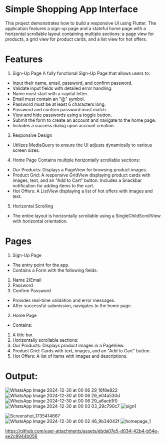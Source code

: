 
# Simple Shopping App Interface
This project demonstrates how to build a responsive UI using Flutter. The application features a sign-up page and a stateful home page with a horizontal scrollable layout containing multiple sections: a page view for products, a grid view for product cards, and a list view for hot offers.

# Features
1. Sign-Up Page
A fully functional Sign-Up Page that allows users to:
- Input their name, email, password, and confirm password.
-  Validate input fields with detailed error handling:
- Name must start with a capital letter.
- Email must contain an "@" symbol.
- Password must be at least 6 characters long.
- Password and confirm password must match.
- View and hide passwords using a toggle button.
- Submit the form to create an account and navigate to the home page.
- Includes a success dialog upon account creation.
3. Responsive Design
- Utilizes MediaQuery to ensure the UI adjusts dynamically to various screen sizes.
4. Home Page
Contains multiple horizontally scrollable sections:
- Our Products: Displays a PageView for browsing product images.
- Product Grid: A responsive GridView displaying product cards with images, text, and an "Add to Cart" button. Includes a Snackbar notification for adding items to the cart.
- Hot Offers: A ListView displaying a list of hot offers with images and text.
5. Horizontal Scrolling
- The entire layout is horizontally scrollable using a SingleChildScrollView with horizontal orientation.
# Pages
1. Sign-Up Page
- The entry point for the app.
- Contains a Form with the following fields:
1) Name
2)Email
3) Password
4) Confirm Password
- Provides real-time validation and error messages.
- After successful submission, navigates to the home page.
2. Home Page
- Contains:
1) A title bar.
2) Horizontally scrollable sections:
3) Our Products: Displays product images in a PageView.
4) Product Grid: Cards with text, images, and an "Add to Cart" button.
5) Hot Offers: A list of items with images and descriptions.
# Output:

![WhatsApp Image 2024-12-30 at 00 06 29_16f8e822](https://github.com/user-attachments/assets/c91aa751-b2d9-45ba-88d2-cadf9e1de391)
![WhatsApp Image 2024-12-30 at 00 06 29_e04a530d](https://github.com/user-attachments/assets/ca113222-bce6-4b4a-9f0c-680dff5fd942)
![WhatsApp Image 2024-12-30 at 00 06 29_a6aeb1f0](https://github.com/user-attachments/assets/0fead678-d843-46c2-b493-a9f6c350645e)
![WhatsApp Image 2024-12-30 at 00 03 03_29c790c7](https://github.com/user-attachments/assets/c720a2cd-a609-490a-bd36-bfe1cb3afa92)
![sign1](https://github.com/user-attachments/assets/24d9943a-901a-4b96-9c9c-d2d88c635819)


![Screenshot_1735414667](https://github.com/user-attachments/assets/cf170a80-84e0-44b1-9f32-3bf0b4bbbd60)
![WhatsApp Image 2024-12-30 at 00 02 46_9b34042f](https://github.com/user-attachments/assets/62fae952-47be-4cb3-9ec5-51f5ed5f3b5d)
![homepage_1](https://github.com/user-attachments/assets/8a8a1edf-281a-4f8f-80b7-b99d48f64e13)



https://github.com/user-attachments/assets/ebda07e5-d034-42b4-b54e-ee2c8944b056






